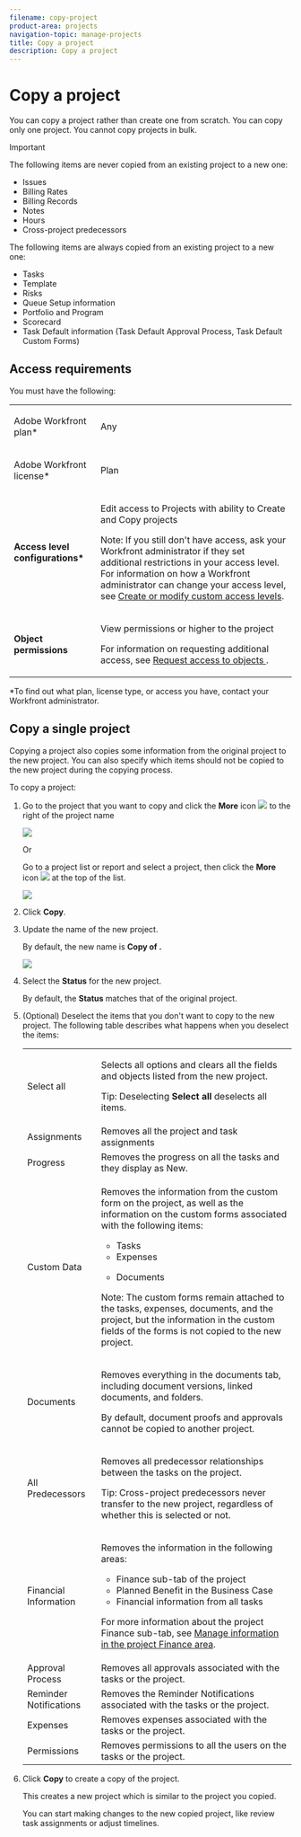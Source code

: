 ```yaml
---
filename: copy-project
product-area: projects
navigation-topic: manage-projects
title: Copy a project
description: Copy a project
---
```


# Copy a project

<!--
<p data-mc-conditions="QuicksilverOrClassic.Draft mode">(NOTE: LINKED TO THE PRODUCT IN THE COPY PROJECT BOX)</p>
-->

You can copy a project rather than create one from scratch. You can copy only one project. You cannot copy projects in bulk.

>[!IMPORTANT]
>
>The following items are never copied from an existing project to a new one:   
>
>* Issues  
>* Billing Rates
>* Billing Records  
>* Notes  
>* Hours
>* Cross-project predecessors
>
>The following items are always copied from an existing project to a new one:
>
>* Tasks
>* Template
>* Risks
>* Queue Setup information
>* Portfolio and Program
>* Scorecard
>* Task Default information (Task Default Approval Process, Task Default Custom Forms)
>

## Access requirements

You must have the following:

<table cellspacing="15"> 
 <col> 
 <col> 
 <tbody> 
  <tr> 
   <td> <p>Adobe Workfront plan*</p> </td> 
   <td>Any</td> 
  </tr> 
  <tr> 
   <td> <p>Adobe Workfront license*</p> </td> 
   <td> <p>Plan </p> </td> 
  </tr> 
  <tr data-mc-conditions=""> 
   <td><strong>Access level configurations*</strong> </td> 
   <td> <p>Edit access to Projects with ability to Create <span>and Copy</span> projects</p> <p>Note: If you still don't have access, ask your Workfront administrator if they set additional restrictions in your access level. For information on how a Workfront administrator can change your access level, see <a href="../../../administration-and-setup/add-users/configure-and-grant-access/create-modify-access-levels.md" class="MCXref xref">Create or modify custom access levels</a>.</p> </td> 
  </tr> 
  <tr data-mc-conditions=""> 
   <td> <p><strong>Object permissions</strong> </p> </td> 
   <td> <p>View permissions or higher to the project</p> <p>For information on requesting additional access, see <a href="../../../workfront-basics/grant-and-request-access-to-objects/request-access.md" class="MCXref xref">Request access to objects </a>.</p> </td> 
  </tr> 
 </tbody> 
</table>

&#42;To find out what plan, license type, or access you have, contact your Workfront administrator.

## Copy a single project

Copying a project also copies some information from the original project to the new project. You can also specify which items should not be copied to the new project during the copying process.

To copy a project:

1. Go to the project that you want to copy and click&nbsp;the **More** icon ![](assets/qs-more-menu.png) to the right of the project name

   ![](assets/project-level-more-drop-down-expanded-nwe-350x516.png)

   Or

   Go to a project list or report and select a project, then click the **More** icon ![](assets/qs-more-menu.png) at the top of the list.

   ![](assets/more-menu-expanded-in-a-list-one-project-selected-nwe.png)

1. Click **Copy**.

1. Update the name of the new project.

   By default, the new name is **Copy of <Original project name>.**

   ![](assets/copy-project-box-nwe-350x276.png)

1. Select the **Status** for the new project.

   By default, the **Status** matches that of the original project.

1. (Optional) Deselect the items that you don't want to copy to the new project.&nbsp;The following table describes what happens when you deselect the items:

   <table cellspacing="0"> 
    <col> 
    <col> 
    <tbody> 
     <tr> 
      <td role="rowheader">Select all</td> 
      <td> <p>Selects all options and clears all the fields and objects listed from the new project.</p> <p>Tip: Deselecting <strong>Select all</strong> deselects all items. </p> </td> 
     </tr> 
     <tr> 
      <td role="rowheader">Assignments</td> 
      <td>Removes all the project and task assignments</td> 
     </tr> 
     <tr> 
      <td role="rowheader">Progress</td> 
      <td>Removes the progress on all the tasks and they display as New. </td> 
     </tr> 
     <tr> 
      <td role="rowheader">Custom&nbsp;Data</td> 
      <td> <p>Removes the information from the custom form on the project, as well as the information on the custom forms associated with the following items:</p> 
       <ul> 
        <li>Tasks</li> 
        <li>Expenses</li> 
        <li> <p>Documents</p> </li> 
       </ul> <p>Note: The custom forms remain attached to the tasks, expenses, documents, and the project, but the information in the custom fields of the forms is not copied to the new project. </p> </td> 
     </tr> 
     <tr> 
      <td role="rowheader">Documents</td> 
      <td> <p>Removes everything in the documents tab, including document versions, linked documents, and folders.</p> <p>By default, document proofs and approvals cannot be copied to another project. </p> </td> 
     </tr> 
     <tr> 
      <td role="rowheader">All Predecessors</td> 
      <td> <p>Removes all predecessor relationships between the tasks on the project. </p> <p>Tip: Cross-project predecessors never transfer to the new project, regardless of whether this is selected or not. </p> </td> 
     </tr> 
     <tr> 
      <td role="rowheader">Financial Information</td> 
      <td> <p>Removes the information in the following areas: </p> 
       <ul> 
        <li>Finance sub-tab of the project</li> 
        <li> Planned Benefit in the Business Case</li> 
        <li>Financial information from all tasks<br></li> 
       </ul> <p>For more information about the project Finance sub-tab, see <a href="../../../manage-work/projects/project-finances/manage-project-finance-area.md" class="MCXref xref">Manage information in the project Finance area</a>.</p> </td> 
     </tr> 
     <tr> 
      <td role="rowheader">Approval Process</td> 
      <td>Removes all approvals associated with the tasks or the project. </td> 
     </tr> 
     <tr> 
      <td role="rowheader">Reminder Notifications</td> 
      <td> Removes the Reminder Notifications associated with the tasks or the project. </td> 
     </tr> 
     <tr> 
      <td role="rowheader">Expenses</td> 
      <td>Removes expenses associated with the tasks or the project. </td> 
     </tr> 
     <tr> 
      <td role="rowheader">Permissions</td> 
      <td> Removes permissions to all the users on the tasks or the project.</td> 
     </tr> 
    </tbody> 
   </table>

1. Click **Copy** to create a copy of the project.

   This creates a new project which is similar to the project you copied.

   You can start making changes to the new copied project, like review task assignments or adjust timelines.

